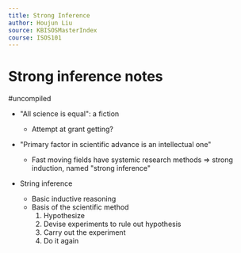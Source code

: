 ```yaml
---
title: Strong Inference
author: Houjun Liu
source: KBISOSMasterIndex
course: ISOS101
---
```


# Strong inference notes

#uncompiled

* "All science is equal": a fiction
    * Attempt at grant getting?
* "Primary factor in scientific advance is an intellectual one"
    * Fast moving fields have systemic research methods => strong induction, named "strong inference"
    
* String inference
    * Basic inductive reasoning
    * Basis of the scientific method
        1. Hypothesize
        2. Devise experiments to rule out hypothesis
        3. Carry out the experiment
        4. Do it again